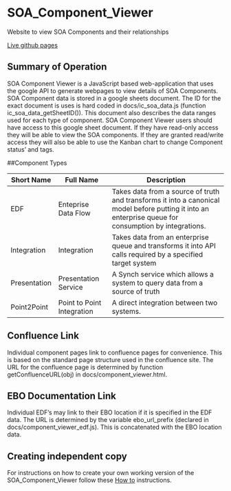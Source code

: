 # SOA_Component_Viewer
Website to view SOA Components and their relationships

[Live github pages](http://tbhushan.github.io/SOA_Component_Viewer)

## Summary of Operation
SOA Component Viewer is a JavaScript based web-application that uses the google API to generate webpages to view details of SOA Components.
SOA Component data is stored in a google sheets document. The ID for the exact document is uses is hard coded in docs/ic_soa_data.js (function ic_soa_data_getSheetID()). This document also describes the data ranges used for each type of component.
SOA Component Viewer users should have access to this google sheet document. If they have read-only access they will be able to view the SOA components. If they are granted read/write access they will also be able to use the Kanban chart to change Component status’ and tags.

##Component Types

|Short Name|Full Name|Description|
|-------|-------|-----|
|EDF|Enteprise Data Flow|Takes data from a source of truth and transforms it into a canonical model before putting it into an enterprise queue for consumption by integrations.|
|Integration|Integration|Takes data from an enterprise queue and transforms it into API calls required by a specified target system|
|Presentation|Presentation Service|A Synch service which allows a system to query data from a source of truth|
|Point2Point|Point to Point Integration|A direct integration between two systems.|



## Confluence Link

Individual component pages link to confluence pages for convenience. This is based on the standard page structure used in the confluence site. The URL for the confluence page is determined by function getConfluenceURL(obj) in docs/component_viewer.html.

## EBO Documentation Link

Individual EDF’s may link to their EBO location if it is specified in the EDF data. The URL is determined by the variable ebo_url_prefix (declared in docs/component_viewer_edf.js). This is concatenated with the EBO location data.

## Creating independent copy
For instructions on how to create your own working version of the SOA_Component_Viewer follow these [How to](FORK.md) instructions.

